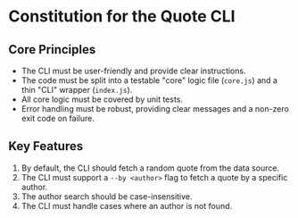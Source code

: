 # Constitution for the Quote CLI

## Core Principles
- The CLI must be user-friendly and provide clear instructions.
- The code must be split into a testable "core" logic file (`core.js`) and a thin "CLI" wrapper (`index.js`).
- All core logic must be covered by unit tests.
- Error handling must be robust, providing clear messages and a non-zero exit code on failure.

## Key Features
1.  By default, the CLI should fetch a random quote from the data source.
2.  The CLI must support a `--by <author>` flag to fetch a quote by a specific author.
3.  The author search should be case-insensitive.
4.  The CLI must handle cases where an author is not found.